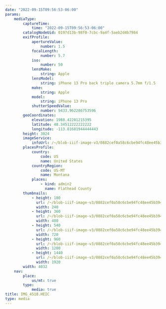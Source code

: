 ```yaml
---
date: "2022-09-15T09:56:53-06:00"
params:
    mediaType:
        captureTime:
            time: "2022-09-15T09:56:53-06:00"
        catalogNodeUid: 0197d13b-98f0-7cbc-9a4f-5aeb2d4b7984
        exifProfile:
            apertureValue:
                number: 1.5
            focalLength:
                number: 5.7
            iso:
                number: 50
            lensMake:
                string: Apple
            lensModel:
                string: iPhone 13 Pro back triple camera 5.7mm f/1.5
            make:
                string: Apple
            model:
                string: iPhone 13 Pro
            shutterSpeedValue:
                number: 9433.962286753596
        geoCoordinates:
            elevation: 1988.42201215395
            latitude: 48.34512222222222
            longitude: -113.81681944444443
        height: 3024
        imageService:
            infoUrl: /~/blob-iiif-image-v3/0882cef0a58c6cbe94fc48ee45b3948bee4d81b7f477dfac8432e7b39a732ace/info.json
        placesProfile:
            country:
                code: US
                name: United States
            countryRegion:
                code: US-MT
                name: Montana
            places:
                - kind: admin2
                  name: Flathead County
        thumbnails:
            - height: 180
              url: /~/blob-iiif-image-v3/0882cef0a58c6cbe94fc48ee45b3948bee4d81b7f477dfac8432e7b39a732ace/full/240%2C180/0/default.jpg
              width: 240
            - height: 360
              url: /~/blob-iiif-image-v3/0882cef0a58c6cbe94fc48ee45b3948bee4d81b7f477dfac8432e7b39a732ace/full/480%2C360/0/default.jpg
              width: 480
            - height: 540
              url: /~/blob-iiif-image-v3/0882cef0a58c6cbe94fc48ee45b3948bee4d81b7f477dfac8432e7b39a732ace/full/720%2C540/0/default.jpg
              width: 720
            - height: 960
              url: /~/blob-iiif-image-v3/0882cef0a58c6cbe94fc48ee45b3948bee4d81b7f477dfac8432e7b39a732ace/full/1280%2C960/0/default.jpg
              width: 1280
            - height: 1440
              url: /~/blob-iiif-image-v3/0882cef0a58c6cbe94fc48ee45b3948bee4d81b7f477dfac8432e7b39a732ace/full/1920%2C1440/0/default.jpg
              width: 1920
        width: 4032
    nav:
        place:
            us/mt: true
        type:
            media: true
title: IMG_4518.HEIC
type: media
---
```

